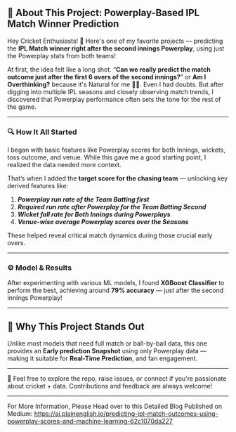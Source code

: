 ## 🏏 About This Project: Powerplay-Based IPL Match Winner Prediction

Hey Cricket Enthusiasts! 👋
Here's one of my favorite projects — predicting the **IPL Match winner right after the second innings Powerplay**, using just the Powerplay stats from both teams!

At first, the idea felt like a long shot. “**Can we really predict the match outcome just after the first 6 overs of the second innings?**” or **Am I Overthinking?** because it's Natural for me 🤷‍♂️. Even I had doubts. But after digging into multiple IPL seasons and closely observing match trends, I discovered that Powerplay performance often sets the tone for the rest of the game. 

---

### 🔍 How It All Started

I began with basic features like Powerplay scores for both Innings, wickets, toss outcome, and venue. While this gave me a good starting point, I realized the data needed more context.

That’s when I added the **target score for the chasing team** — unlocking key derived features like:

1. ***Powerplay run rate of the Team Batting first***
2. ***Required run rate after Powerplay for the Team Batting Second***
3. ***Wicket fall rate for Both Innings during Powerplays***
4. ***Venue-wise average Powerplay scores over the Seasons***

These helped reveal critical match dynamics during those crucial early overs.

---

### ⚙️ Model & Results

After experimenting with various ML models, I found **XGBoost Classifier** to perform the best, achieving around **79% accuracy** — just after the second innings Powerplay!

---

## 🎯 Why This Project Stands Out

Unlike most models that need full match or ball-by-ball data, this one provides an **Early prediction Snapshot** using only Powerplay data — making it suitable for **Real-Time Prediction**, and fan engagement.

---

💬 Feel free to explore the repo, raise issues, or connect if you're passionate about cricket + data. Contributions and feedback are always welcome!

---

For More Information, Please Head over to this Detailed Blog Published on Medium: https://ai.plainenglish.io/predicting-ipl-match-outcomes-using-powerplay-scores-and-machine-learning-62c1070da227
